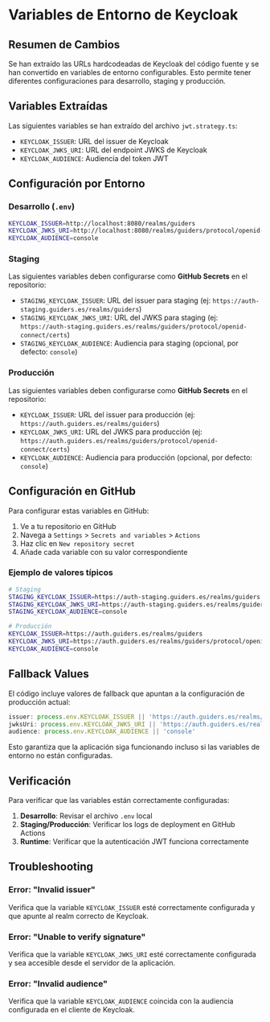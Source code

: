 # Variables de Entorno de Keycloak

## Resumen de Cambios

Se han extraído las URLs hardcodeadas de Keycloak del código fuente y se han convertido en variables de entorno configurables. Esto permite tener diferentes configuraciones para desarrollo, staging y producción.

## Variables Extraídas

Las siguientes variables se han extraído del archivo `jwt.strategy.ts`:

- `KEYCLOAK_ISSUER`: URL del issuer de Keycloak
- `KEYCLOAK_JWKS_URI`: URL del endpoint JWKS de Keycloak
- `KEYCLOAK_AUDIENCE`: Audiencia del token JWT

## Configuración por Entorno

### Desarrollo (`.env`)

```bash
KEYCLOAK_ISSUER=http://localhost:8080/realms/guiders
KEYCLOAK_JWKS_URI=http://localhost:8080/realms/guiders/protocol/openid-connect/certs
KEYCLOAK_AUDIENCE=console
```

### Staging

Las siguientes variables deben configurarse como **GitHub Secrets** en el repositorio:

- `STAGING_KEYCLOAK_ISSUER`: URL del issuer para staging (ej: `https://auth-staging.guiders.es/realms/guiders`)
- `STAGING_KEYCLOAK_JWKS_URI`: URL del JWKS para staging (ej: `https://auth-staging.guiders.es/realms/guiders/protocol/openid-connect/certs`)
- `STAGING_KEYCLOAK_AUDIENCE`: Audiencia para staging (opcional, por defecto: `console`)

### Producción

Las siguientes variables deben configurarse como **GitHub Secrets** en el repositorio:

- `KEYCLOAK_ISSUER`: URL del issuer para producción (ej: `https://auth.guiders.es/realms/guiders`)
- `KEYCLOAK_JWKS_URI`: URL del JWKS para producción (ej: `https://auth.guiders.es/realms/guiders/protocol/openid-connect/certs`)
- `KEYCLOAK_AUDIENCE`: Audiencia para producción (opcional, por defecto: `console`)

## Configuración en GitHub

Para configurar estas variables en GitHub:

1. Ve a tu repositorio en GitHub
2. Navega a `Settings` > `Secrets and variables` > `Actions`
3. Haz clic en `New repository secret`
4. Añade cada variable con su valor correspondiente

### Ejemplo de valores típicos

```bash
# Staging
STAGING_KEYCLOAK_ISSUER=https://auth-staging.guiders.es/realms/guiders
STAGING_KEYCLOAK_JWKS_URI=https://auth-staging.guiders.es/realms/guiders/protocol/openid-connect/certs
STAGING_KEYCLOAK_AUDIENCE=console

# Producción
KEYCLOAK_ISSUER=https://auth.guiders.es/realms/guiders
KEYCLOAK_JWKS_URI=https://auth.guiders.es/realms/guiders/protocol/openid-connect/certs
KEYCLOAK_AUDIENCE=console
```

## Fallback Values

El código incluye valores de fallback que apuntan a la configuración de producción actual:

```typescript
issuer: process.env.KEYCLOAK_ISSUER || 'https://auth.guiders.es/realms/guiders'
jwksUri: process.env.KEYCLOAK_JWKS_URI || 'https://auth.guiders.es/realms/guiders/protocol/openid-connect/certs'
audience: process.env.KEYCLOAK_AUDIENCE || 'console'
```

Esto garantiza que la aplicación siga funcionando incluso si las variables de entorno no están configuradas.

## Verificación

Para verificar que las variables están correctamente configuradas:

1. **Desarrollo**: Revisar el archivo `.env` local
2. **Staging/Producción**: Verificar los logs de deployment en GitHub Actions
3. **Runtime**: Verificar que la autenticación JWT funciona correctamente

## Troubleshooting

### Error: "Invalid issuer"

Verifica que la variable `KEYCLOAK_ISSUER` esté correctamente configurada y que apunte al realm correcto de Keycloak.

### Error: "Unable to verify signature"

Verifica que la variable `KEYCLOAK_JWKS_URI` esté correctamente configurada y sea accesible desde el servidor de la aplicación.

### Error: "Invalid audience"

Verifica que la variable `KEYCLOAK_AUDIENCE` coincida con la audiencia configurada en el cliente de Keycloak.
